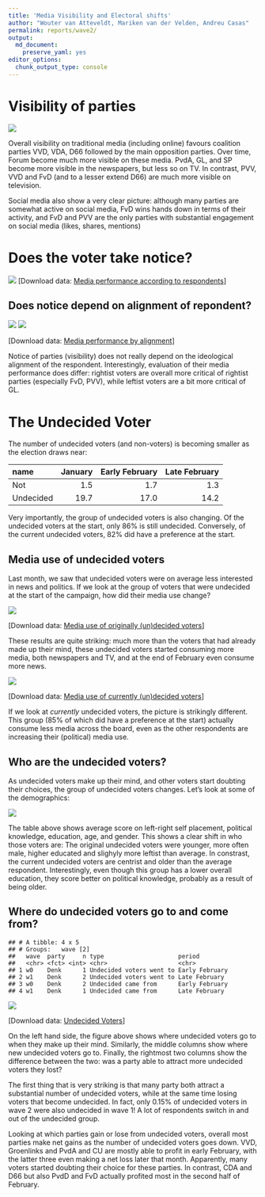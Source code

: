 ```yaml
---
title: 'Media Visibility and Electoral shifts'
author: "Wouter van Atteveldt, Mariken van der Velden, Andreu Casas"
permalink: reports/wave2/
output: 
  md_document:
    preserve_yaml: yes
editor_options: 
  chunk_output_type: console
---
```


Visibility of parties
=====================

![](visibility-newspapers-1.png)

Overall visibility on traditional media (including online) favours
coalition parties VVD, VDA, D66 followed by the main opposition parties.
Over time, Forum become much more visible on these media. PvdA, GL, and
SP become more visible in the newspapers, but less so on TV. In
contrast, PVV, VVD and FvD (and to a lesser extend D66) are much more
visible on television.

Social media also show a very clear picture: although many parties are
somewhat active on social media, FvD wins hands down in terms of their
activity, and FvD and PVV are the only parties with substantial
engagement on social media (likes, shares, mentions)

Does the voter take notice?
===========================

![](notice-1.png) \[Download data: [Media performance according to
respondents](Media_performance_according_to_respondents.csv)\]

Does notice depend on alignment of repondent?
---------------------------------------------

![](notice-lire-1.png) ![](notice-lire1-1.png)

\[Download data: [Media performance by
alignment](Media_performance_by_alignment.csv)\]

Notice of parties (visibility) does not really depend on the ideological
alignment of the respondent. Interestingly, evaluation of their media
performance does differ: rightist voters are overall more critical of
rightist parties (especially FvD, PVV), while leftist voters are a bit
more critical of GL.

The Undecided Voter
===================

The number of undecided voters (and non-voters) is becoming smaller as
the election draws near:

<table>
<thead>
<tr class="header">
<th style="text-align: left;">name</th>
<th style="text-align: right;">January</th>
<th style="text-align: right;">Early February</th>
<th style="text-align: right;">Late February</th>
</tr>
</thead>
<tbody>
<tr class="odd">
<td style="text-align: left;">Not</td>
<td style="text-align: right;">1.5</td>
<td style="text-align: right;">1.7</td>
<td style="text-align: right;">1.3</td>
</tr>
<tr class="even">
<td style="text-align: left;">Undecided</td>
<td style="text-align: right;">19.7</td>
<td style="text-align: right;">17.0</td>
<td style="text-align: right;">14.2</td>
</tr>
</tbody>
</table>

Very importantly, the group of undecided voters is also changing. Of the
undecided voters at the start, only 86% is still undecided. Conversely,
of the current undecided voters, 82% did have a preference at the start.

Media use of undecided voters
-----------------------------

Last month, we saw that undecided voters were on average less interested
in news and politics. If we look at the group of voters that were
undecided at the start of the campaign, how did their media use change?

![](undecided-media-1.png)

\[Download data: [Media use of originally (un)decided
voters](Media_use_of_originally_un_decided_voters.csv)\]

These results are quite striking: much more than the voters that had
already made up their mind, these undecided voters started consuming
more media, both newspapers and TV, and at the end of February even
consume more news.

![](undecided-media2-1.png)

\[Download data: [Media use of currently (un)decided
voters](Media_use_of_currently_un_decided_voters.csv)\]

If we look at *currently* undecided voters, the picture is strikingly
different. This group (85% of which did have a preference at the start)
actually consume less media across the board, even as the other
respondents are increasing their (political) media use.

Who are the undecided voters?
-----------------------------

As undecided voters make up their mind, and other voters start doubting
their choices, the group of undecided voters changes. Let’s look at some
of the demographics:

![](undecided-demo-1.png)

The table above shows average score on left-right self placement,
political knowledge, education, age, and gender. This shows a clear
shift in who those voters are: The original undecided voters were
younger, more often male, higher educated and slighyly more leftist than
average. In constrast, the current undecided voters are centrist and
older than the average respondent. Interestingly, even though this group
has a lower overall education, they score better on political knowledge,
probably as a result of being older.

Where do undecided voters go to and come from?
----------------------------------------------

    ## # A tibble: 4 x 5
    ## # Groups:   wave [2]
    ##   wave  party     n type                     period        
    ##   <chr> <fct> <int> <chr>                    <chr>         
    ## 1 w0    Denk      1 Undecided voters went to Early February
    ## 2 w1    Denk      2 Undecided voters went to Late February 
    ## 3 w0    Denk      2 Undecided came from      Early February
    ## 4 w1    Denk      1 Undecided came from      Late February

![](undecideds-1.png)

\[Download data: [Undecided Voters](Undecided_Voters.csv)\]

On the left hand side, the figure above shows where undecided voters go
to when they make up their mind. Similarly, the middle columns show
where new undecided voters go to. Finally, the rightmost two columns
show the difference between the two: was a party able to attract more
undecided voters they lost?

The first thing that is very striking is that many party both attract a
substantial number of undecided voters, while at the same time losing
voters that become undecided. In fact, only 0.15% of undecided voters in
wave 2 were also undecided in wave 1! A lot of respondents switch in and
out of the undecided group.

Looking at which parties gain or lose from undecided voters, overall
most parties make net gains as the number of undecided voters goes down.
VVD, Groenlinks and PvdA and CU are mostly able to profit in early
February, with the latter three even making a net loss later that month.
Apparently, many voters started doubting their choice for these parties.
In contrast, CDA and D66 but also PvdD and FvD actually profited most in
the second half of February.
